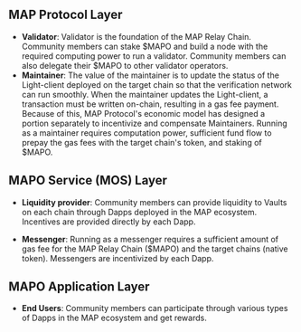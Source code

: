 ## MAP Protocol Layer

- **Validator**: Validator is the foundation of the MAP Relay Chain. Community members can stake $MAPO and build a node with the required computing power to run a validator. Community members can also delegate their $MAPO to other validator operators.
- **Maintainer**: The value of the maintainer is to update the status of the Light-client deployed on the target chain so that the verification network can run smoothly. When the maintainer updates the Light-client, a transaction must be written on-chain, resulting in a gas fee payment. Because of this, MAP Protocol's economic model has designed a portion separately to incentivize and compensate Maintainers. Running as a maintainer requires computation power, sufficient fund flow to prepay the gas fees with the target chain's token, and staking of $MAPO.

## MAPO Service (MOS) Layer

- **Liquidity provider**: Community members can provide liquidity to Vaults on each chain through Dapps deployed in the MAP ecosystem. Incentives are provided directly by each Dapp.

- **Messenger**: Running as a messenger requires a sufficient amount of gas fee for the MAP Relay Chain ($MAPO) and the target chains (native token). Messengers are incentivized by each Dapp.

## MAPO Application Layer

- **End Users**: Community members can participate through various types of Dapps in the MAP ecosystem and get rewards.
